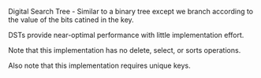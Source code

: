 Digital Search Tree - Similar to a binary tree except we branch according
to the value of the bits catined in the key.

DSTs provide near-optimal performance with little implementation effort.

Note that this implementation has no delete, select, or sorts operations.

Also note that this implementation requires unique keys.
